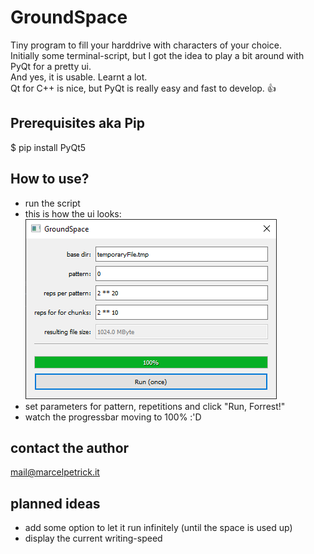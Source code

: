 # GroundSpace

Tiny program to fill your harddrive with characters of your choice.  
Initially some terminal-script, but I got the idea to play a bit around with PyQt for a pretty ui.  
And yes, it is usable. Learnt a lot.  
Qt for C++ is nice, but PyQt is really easy and fast to develop. :thumbsup:

## Prerequisites aka Pip

$ pip install PyQt5

## How to use?
* run the script
* this is how the ui looks:  
![screenshot of the current UI state](ui_currentState.png)
* set parameters for pattern, repetitions and click "Run, Forrest!"
* watch the progressbar moving to 100% :'D

## contact the author
mail@marcelpetrick.it

## planned ideas
* add some option to let it run infinitely (until the space is used up)
* display the current writing-speed
